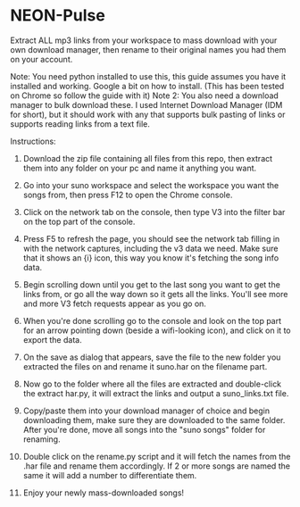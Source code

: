 # NEON-Pulse
Extract ALL mp3 links from your workspace to mass download with your own download manager, then rename to their original names you had them on your account.

Note: You need python installed to use this, this guide assumes you have it installed and working. Google a bit on how to install. (This has been tested on Chrome so follow the guide with it)
Note 2: You also need a download manager to bulk download these. I used Internet Download Manager (IDM for short), but it should work with any that supports bulk pasting of links or supports reading links from a text file.

Instructions:

1. Download the zip file containing all files from this repo, then extract them into any folder on your pc and name it anything you want.
  
2. Go into your suno workspace and select the workspace you want the songs from, then press F12 to open the Chrome console.
   
3. Click on the network tab on the console, then type V3 into the filter bar on the top part of the console.
   
4. Press F5 to refresh the page, you should see the network tab filling in with the network captures, including the v3 data we need. Make sure that it shows an {i} icon, this way you know it's fetching the song info data.

5. Begin scrolling down until you get to the last song you want to get the links from, or go all the way down so it gets all the links. You'll see more and more V3 fetch requests appear as you go on.

6. When you're done scrolling go to the console and look on the top part for an arrow pointing down (beside a wifi-looking icon), and click on it to export the data.

7. On the save as dialog that appears, save the file to the new folder you extracted the files on and rename it suno.har on the filename part.

8. Now go to the folder where all the files are extracted and double-click the extract har.py, it will extract the links and output a suno_links.txt file.

9. Copy/paste them into your download manager of choice and begin downloading them, make sure they are downloaded to the same folder. After you're done, move all songs into the "suno songs" folder for renaming.

10. Double click on the rename.py script and it will fetch the names from the .har file and rename them accordingly. If 2 or more songs are named the same it will add a number to differentiate them.

11. Enjoy your newly mass-downloaded songs!
